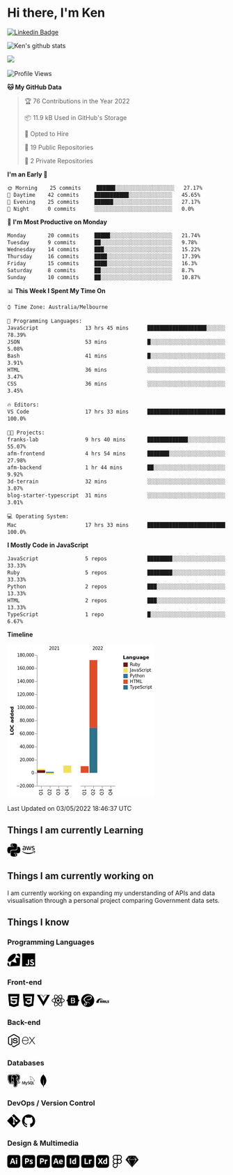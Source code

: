 # Hi there, I'm Ken

[![Linkedin Badge](https://img.shields.io/badge/-kenlivesey-blue?style=flat-square&logo=Linkedin&logoColor=white&link=https://www.linkedin.com/in/kenlivesey)](https://www.linkedin.com/in/kenlivesey)

![Ken's github stats](https://github-readme-stats.vercel.app/api?username=plantdink&show_icons=true&hide=[%22issues%22])

<img src = "https://github-readme-stats.vercel.app/api/top-langs/?username=plantdink&layout=compact">

<!--START_SECTION:waka-->
![Profile Views](http://img.shields.io/badge/Profile%20Views-0-blue)

**🐱 My GitHub Data** 

> 🏆 76 Contributions in the Year 2022
 > 
> 📦 11.9 kB Used in GitHub's Storage 
 > 
> 💼 Opted to Hire
 > 
> 📜 19 Public Repositories 
 > 
> 🔑 2 Private Repositories  
 > 
**I'm an Early 🐤** 

```text
🌞 Morning    25 commits     ██████░░░░░░░░░░░░░░░░░░░   27.17% 
🌆 Daytime    42 commits     ███████████░░░░░░░░░░░░░░   45.65% 
🌃 Evening    25 commits     ██████░░░░░░░░░░░░░░░░░░░   27.17% 
🌙 Night      0 commits      ░░░░░░░░░░░░░░░░░░░░░░░░░   0.0%

```
📅 **I'm Most Productive on Monday** 

```text
Monday       20 commits     █████░░░░░░░░░░░░░░░░░░░░   21.74% 
Tuesday      9 commits      ██░░░░░░░░░░░░░░░░░░░░░░░   9.78% 
Wednesday    14 commits     ███░░░░░░░░░░░░░░░░░░░░░░   15.22% 
Thursday     16 commits     ████░░░░░░░░░░░░░░░░░░░░░   17.39% 
Friday       15 commits     ████░░░░░░░░░░░░░░░░░░░░░   16.3% 
Saturday     8 commits      ██░░░░░░░░░░░░░░░░░░░░░░░   8.7% 
Sunday       10 commits     ██░░░░░░░░░░░░░░░░░░░░░░░   10.87%

```


📊 **This Week I Spent My Time On** 

```text
⌚︎ Time Zone: Australia/Melbourne

💬 Programming Languages: 
JavaScript               13 hrs 45 mins      ███████████████████░░░░░░   78.39% 
JSON                     53 mins             █░░░░░░░░░░░░░░░░░░░░░░░░   5.08% 
Bash                     41 mins             █░░░░░░░░░░░░░░░░░░░░░░░░   3.91% 
HTML                     36 mins             ░░░░░░░░░░░░░░░░░░░░░░░░░   3.47% 
CSS                      36 mins             ░░░░░░░░░░░░░░░░░░░░░░░░░   3.45%

🔥 Editors: 
VS Code                  17 hrs 33 mins      █████████████████████████   100.0%

🐱‍💻 Projects: 
franks-lab               9 hrs 40 mins       █████████████░░░░░░░░░░░░   55.07% 
afm-frontend             4 hrs 54 mins       ███████░░░░░░░░░░░░░░░░░░   27.98% 
afm-backend              1 hr 44 mins        ██░░░░░░░░░░░░░░░░░░░░░░░   9.92% 
3d-terrain               32 mins             ░░░░░░░░░░░░░░░░░░░░░░░░░   3.07% 
blog-starter-typescript  31 mins             ░░░░░░░░░░░░░░░░░░░░░░░░░   3.01%

💻 Operating System: 
Mac                      17 hrs 33 mins      █████████████████████████   100.0%

```

**I Mostly Code in JavaScript** 

```text
JavaScript               5 repos             ████████░░░░░░░░░░░░░░░░░   33.33% 
Ruby                     5 repos             ████████░░░░░░░░░░░░░░░░░   33.33% 
Python                   2 repos             ███░░░░░░░░░░░░░░░░░░░░░░   13.33% 
HTML                     2 repos             ███░░░░░░░░░░░░░░░░░░░░░░   13.33% 
TypeScript               1 repo              █░░░░░░░░░░░░░░░░░░░░░░░░   6.67%

```


**Timeline**

![Chart not found](https://raw.githubusercontent.com/plantdink/plantdink/main/charts/bar_graph.png) 


 Last Updated on 03/05/2022 18:46:37 UTC
<!--END_SECTION:waka-->

## Things I am currently Learning
<img src = 'https://github.com/plantdink/plantdink/blob/main/images/python.svg' width='30'/>  <img src = 'https://github.com/plantdink/plantdink/blob/main/images/amazonaws.svg' width='30'/>

## Things I am currently working on
I am currently working on expanding my understanding of APIs and data visualisation through a personal project comparing Government data sets.

## Things I know
### Programming Languages
<img src = 'https://github.com/plantdink/plantdink/blob/main/images/ruby.svg' width='30'/>  <img src = 'https://github.com/plantdink/plantdink/blob/main/images/javascript.svg' width='30'/>
### Front-end
<img src = 'https://github.com/plantdink/plantdink/blob/main/images/html5.svg' width='30'/>  <img src = 'https://github.com/plantdink/plantdink/blob/main/images/css3.svg' width='30'/>  <img src = 'https://github.com/plantdink/plantdink/blob/main/images/vue-dot-js.svg' width='30'/>  <img src = 'https://github.com/plantdink/plantdink/blob/main/images/react.svg' width='30'/>  <img src = 'https://github.com/plantdink/plantdink/blob/main/images/bootstrap.svg' width='30'/>  <img src = 'https://github.com/plantdink/plantdink/blob/main/images/sass.svg' width='30'/>  <img src = 'https://github.com/plantdink/plantdink/blob/main/images/rubyonrails.svg' width='30'/>

### Back-end
<img src = 'https://github.com/plantdink/plantdink/blob/main/images/node-dot-js.svg' width='30'/>  <img src = 'https://github.com/plantdink/plantdink/blob/main/images/express.svg' width='30'/>

### Databases
<img src = 'https://github.com/plantdink/plantdink/blob/main/images/postgresql.svg' width='30'/>  <img src = 'https://github.com/plantdink/plantdink/blob/main/images/mysql.svg' width='30'/>  <img src = 'https://github.com/plantdink/plantdink/blob/main/images/mongodb.svg' width='30'/>

### DevOps / Version Control
<img src = 'https://github.com/plantdink/plantdink/blob/main/images/git.svg' width='30'/>  <img src = 'https://github.com/plantdink/plantdink/blob/main/images/github.svg' width='30'/>

### Design & Multimedia
<img src = 'https://github.com/plantdink/plantdink/blob/main/images/adobeillustrator.svg' width='30'/>  <img src = 'https://github.com/plantdink/plantdink/blob/main/images/adobephotoshop.svg' width='30'/>  <img src = 'https://github.com/plantdink/plantdink/blob/main/images/adobepremierepro.svg' width='30'/>  <img src = 'https://github.com/plantdink/plantdink/blob/main/images/adobeaftereffects.svg' width='30'/>  <img src = 'https://github.com/plantdink/plantdink/blob/main/images/adobeindesign.svg' width='30'/>  <img src = 'https://github.com/plantdink/plantdink/blob/main/images/adobelightroom.svg' width='30'/>  <img src = 'https://github.com/plantdink/plantdink/blob/main/images/adobexd.svg' width='30'/>  <img src = 'https://github.com/plantdink/plantdink/blob/main/images/figma.svg' width='30'/>  <img src = 'https://github.com/plantdink/plantdink/blob/main/images/sketch.svg' width='30'/>
